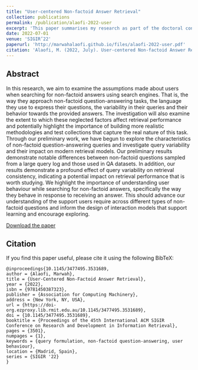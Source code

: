 ```yaml
---
title: "User-centered Non-factoid Answer Retrieval"
collection: publications
permalink: /publication/alaofi-2022-user
excerpt: 'This paper summarises my research as part of the doctoral consortium at SIGIR22'
date: 2022-07-01
venue: 'SIGIR’22'
paperurl: 'http://marwahalaofi.github.io/files/alaofi-2022-user.pdf'
citation: 'Alaofi, M. (2022, July). User-centered Non-factoid Answer Retrieval. In Proceedings of the 45th International ACM SIGIR Conference on Research and Development in Information Retrieval (pp. 3501-3501).'
---
```

## Abstract
In this research, we aim to examine the assumptions made about users when searching for non-factoid answers using search engines. That is, the way they approach non-factoid question-answering tasks, the language they use to express their questions, the variability in their queries and their behavior towards the provided answers. The investigation will also examine the extent to which these neglected factors affect retrieval performance and potentially highlight the importance of building more realistic methodologies and test collections that capture the real nature of this task. Through our preliminary work, we have begun to explore the characteristics of non-factoid question-answering queries and investigate query variability and their impact on modern retrieval models. Our preliminary results demonstrate notable differences between non-factoid questions sampled from a large query log and those used in QA datasets. In addition, our results demonstrate a profound effect of query variability on retrieval consistency, indicating a potential impact on retrieval performance that is worth studying. We highlight the importance of understanding user behaviour while searching for non-factoid answers, specifically the way they behave in response to receiving an answer. This should advance our understanding of the support users require across different types of non-factoid questions and inform the design of interaction models that support learning and encourage exploring.



[Download the paper](http://marwahalaofi.github.io/files/alaofi-2022-can.pdf)

## Citation
If you find this paper useful, please cite it using the following BibTeX:
```
@inproceedings{10.1145/3477495.3531689,
author = {Alaofi, Marwah},
title = {User-Centered Non-Factoid Answer Retrieval},
year = {2022},
isbn = {9781450387323},
publisher = {Association for Computing Machinery},
address = {New York, NY, USA},
url = {https://doi-org.ezproxy.lib.rmit.edu.au/10.1145/3477495.3531689},
doi = {10.1145/3477495.3531689},
booktitle = {Proceedings of the 45th International ACM SIGIR Conference on Research and Development in Information Retrieval},
pages = {3501},
numpages = {1},
keywords = {query formulation, non-factoid question-answering, user behaviour},
location = {Madrid, Spain},
series = {SIGIR '22}
}
```
